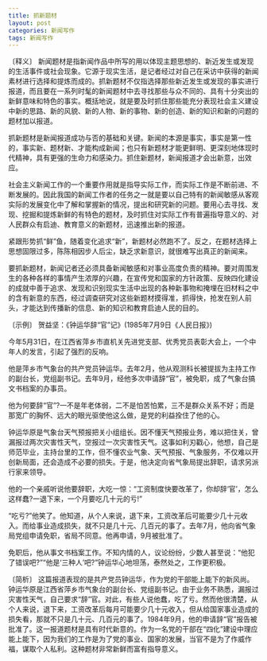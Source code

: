 ```yaml
---
title: 抓新题材
layout: post
categories: 新闻写作
tags: 新闻写作
---
```


〔释义〕 新闻题材是指新闻作品中所写的用以体现主题思想的、新近发生或发现的生活事件或社会现象。它源于现实生活，是记者经过对自己在采访中获得的新闻素材进行选择和提炼而成的。抓新题材不仅指选择那些新近发生或发现的事实进行报道，而且要在一系列时髦的新闻题材中去寻找那些与众不同的、具有十分突出的新鲜意味和特色的事实。概括地说，就是要及时抓住那些能充分表现社会主义建设中新的思路、新的风貌、新的人物、新的事物、新的创造、新的知识和新的问题的题材加以报道。

抓新题材是新闻报道成功与否的基础和关键。新闻的本源是事实，事实是第一性的，事实新、题材新、才能构成新闻；也只有新题材才能更鲜明、更深刻地体现时代精神，具有更强的生命力和感染力。抓住新题材，新闻报道才会出新意，出效应。

社会主义新闻工作的一个重要作用就是指导实际工作，而实际工作是不断前进、不断发展的。因此我国的新闻工作者的任务之一就是要以自己特有的新闻敏感从客观实际的发展变化中了解和掌握新的情况，提出和研究新的问题。要用心去寻找、发现、挖掘和提炼新鲜的有特色的题材，及时抓住对实际工作有普遍指导意义的、对人民群众有启迪、教育意义的新题材，迅速推出新的报道。

紧跟形势抓“鲜”鱼，随着变化追求“新”，新题材必然跑不了。反之，在题材选择上思想固限过多，陈陈相因步人后尘，缺乏求新意识，就很难写出真正的新闻来。

要抓新题材，新闻记者还必须具备新闻敏感和对事业高度负责的精神。要对周围发生的各种各样的事情产生浓厚的兴趣，在宣传党和国家的方针政策、反映四化建设的成就中善于追求、发现和识别现实生活中出现的各种新事物和掩埋在旧材料之中的含有新意的东西，经过调查研究对这些新题材摸得准，抓得快，抢发在别人前头，才能达到传播新的信息、新的知识和教育启迪人民的目的。

〔示例〕 贺益坚：《钟运华辞“官”记》(1985年7月9日《人民日报》)

今年5月31日，在江西省萍乡市直机关先进党支部、优秀党员表彰大会上，一个中年人的发言，引起了强烈的反响。

他是萍乡市气象台的共产党员钟运华。去年2月，他从观测科长被提拔为主持工作的副台长，党组副书记。去年9月，经他多次申请辞“官”，被免职，成了气象台搞文书档案的办事员。

他为何要辞“官”?一不是年老体弱，二不是怕苦怕累，三不是群众关系不好；而是那宽广的胸怀、远大的眼光驱使他这么做，是党的利益拴住了他的心。

钟运华原是气象台天气预报把关小组组长。因不懂天气预报业务，难以把住关，曾漏报过两次灾害性天气，空报过一次灾害性天气。这事如利刃戳心，他想，自己是师范毕业，主持台里的工作，但不懂农业气象、天气预报、气象服务，不仅难以开创新局面，还会造成不必要的损失。于是，他决定向省气象局提出辞职，请求另派行家来领导。

他的一个亲戚听说他要辞职，大吃一惊：“工资制度快要改革了，你却辞‘官’，怎么这样蠢?一退下来，一个月要吃几十元的亏!”

“吃亏?”他笑了。他知道，从个人来说，退下来，工资改革后可能要少几十元收入。而给事业造成损失，就不只是几十元、几百元的事了。去年7月，他向省气象局党组申请免职，省局不同意。他再申请，9月被批准了。

免职后，他从事文书档案工作。不知内情的人，议论纷纷，少数人甚至说：“他犯了错误吧?”“他是‘三种人’吧?”钟运华心地坦荡，泰然处之，工作更积极。

〔简析〕 这篇报道表现的是共产党员钟运华，作为党的干部能上能下的新风尚。钟运华原是江西省萍乡市气象台的副台长、党组副书记。由于业务不熟悉，漏报过灾害性天气，自己要求“辞”官。对此，有些人说他蠢，吃了亏。然而他很清楚，从个人来说，退下来，工资改革后每月可能要少几十元收入，但从给国家事业造成的损失看，那就不只是几十元、几百元的事了。1984年9月，他的申请辞“官”报告被批准了。这一报道题材是具有时代新意的。作为一名党的干部在“四化”建设中理应能上能下，因为我们的工作是为了党的事业、国家的发展，当官不是为了作威作福，谋取个人私利。这种题材非常新鲜而富有指导意义。 